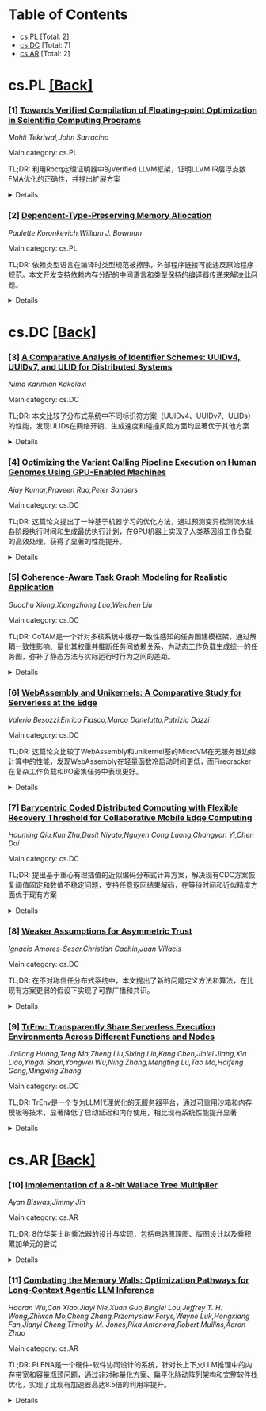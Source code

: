 <div id=toc></div>

# Table of Contents

- [cs.PL](#cs.PL) [Total: 2]
- [cs.DC](#cs.DC) [Total: 7]
- [cs.AR](#cs.AR) [Total: 2]


<div id='cs.PL'></div>

# cs.PL [[Back]](#toc)

### [1] [Towards Verified Compilation of Floating-point Optimization in Scientific Computing Programs](https://arxiv.org/abs/2509.09019)
*Mohit Tekriwal,John Sarracino*

Main category: cs.PL

TL;DR: 利用Rocq定理证明器中的Verified LLVM框架，证明LLVM IR层浮点数FMA优化的正确性，并提出扩展方案


<details>
  <summary>Details</summary>
Motivation: 科学计算程序需要高性能优化，但必须确保浮点数优化的正确性，特别是fast math优化

Method: 基于Rocq定理证明器中的Verified LLVM框架，证明FMA优化在基本块a*b+c算术表达式中的正确性

Result: 完成了FMA优化正确性的预期证明工作

Conclusion: 该初步工作为验证更多浮点数优化的正确性奠定了基础，并提出了扩展更多程序特征和优化的方向

Abstract: Scientific computing programs often undergo aggressive compiler optimization
to achieve high performance and efficient resource utilization. While
performance is critical, we also need to ensure that these optimizations are
correct. In this paper, we focus on a specific class of optimizations,
floating-point optimizations, notably due to fast math, at the LLVM IR level.
We present a preliminary work, which leverages the Verified LLVM framework in
the Rocq theorem prover, to prove the correctness of Fused-Multiply-Add (FMA)
optimization for a basic block implementing the arithmetic expression $a * b +
c$ . We then propose ways to extend this preliminary results by adding more
program features and fast math floating-point optimizations.

</details>


### [2] [Dependent-Type-Preserving Memory Allocation](https://arxiv.org/abs/2509.09059)
*Paulette Koronkevich,William J. Bowman*

Main category: cs.PL

TL;DR: 依赖类型语言在编译时类型规范被擦除，外部程序链接可能违反原始程序规范。本文开发支持依赖内存分配的中间语言和类型保持的编译器传递来解决此问题。


<details>
  <summary>Details</summary>
Motivation: 依赖类型语言如Coq、Agda等允许编写详细程序规范，但这些规范在编译时被擦除，外部链接程序可能违反原始程序的内存安全等规范，即使使用验证编译器编译。

Method: 开发支持依赖内存分配的类型化中间语言，以及依赖类型保持的内存分配编译器传递，通过在链接时进行类型检查来防止与类型不正确的程序链接。

Result: 本文是进行中的工作，提出了类型保持编译的方法论框架，具体实现结果尚未报告。

Conclusion: 类型保持编译可以解决依赖类型语言编译后规范被擦除的问题，通过在链接时进行类型检查确保外部程序不会违反原始程序的类型规范。

Abstract: Dependently typed programming languages such as Coq, Agda, Idris, and F*,
allow programmers to write detailed specifications of their programs and prove
their programs meet these specifications. However, these specifications can be
violated during compilation since they are erased after type checking. External
programs linked with the compiled program can violate the specifications of the
original program and change the behavior of the compiled program -- even when
compiled with a verified compiler. For example, since Coq does not allow
explicitly allocating memory, a programmer might link their Coq program with a
C program that can allocate memory. Even if the Coq program is compiled with a
verified compiler, the external C program can still violate the memory-safe
specification of the Coq program by providing an uninitialized pointer to
memory. This error could be ruled out by type checking in a language expressive
enough to indicate whether memory is initialized versus uninitialized. Linking
with a program with an uninitialized pointer could be considered ill-typed, and
our linking process could prevent linking with ill-typed programs. To
facilitate type checking during linking, we can use type-preserving
compilation, which preserves the types through the compilation process. In this
ongoing work, we develop a typed intermediate language that supports dependent
memory allocation, as well as a dependent-type-preserving compiler pass for
memory allocation.

</details>


<div id='cs.DC'></div>

# cs.DC [[Back]](#toc)

### [3] [A Comparative Analysis of Identifier Schemes: UUIDv4, UUIDv7, and ULID for Distributed Systems](https://arxiv.org/abs/2509.08969)
*Nima Karimian Kakolaki*

Main category: cs.DC

TL;DR: 本文比较了分布式系统中不同标识符方案（UUIDv4、UUIDv7、ULIDs）的性能，发现ULIDs在网络开销、生成速度和碰撞风险方面均显著优于其他方案


<details>
  <summary>Details</summary>
Motivation: 分布式系统需要健壮、可扩展的标识符方案来确保数据唯一性和跨节点高效索引，因此需要系统分析不同标识符方案的性能表现

Method: 结合碰撞概率的数学计算和在模拟分布式环境中的实证实验，测量生成速度和网络传输开销

Result: ULIDs相比UUIDv4和UUIDv7减少网络开销83.7%，提高生成速度97.32%，碰撞风险降低98.42%，即使在高生成率下也能保持可忽略的碰撞概率

Conclusion: ULIDs是高性能分布式系统的最佳选择，提供高效、时间有序且字典可排序的标识符，适合可扩展应用

Abstract: Distributed systems require robust, scalable identifier schemes to ensure
data uniqueness and efficient indexing across multiple nodes. This paper
presents a comprehensive analysis of the evolution of distributed identifiers,
comparing traditional auto-increment keys with UUIDv4, UUIDv7, and ULIDs. We
combine mathematical calculation of collision probabilities with empirical
experiments measuring generation speed and network transmission overhead in a
simulated distributed environment. Results demonstrate that ULIDs significantly
outperform UUIDv4 and UUIDv7, reducing network overhead by 83.7% and increasing
generation speed by 97.32%. statistical analysis further shows ULIDs offer a
98.42% lower collision risk compared to UUIDv7, while maintaining negligible
collision probabilities even at high generation rates. These findings highlight
ULIDs as an optimal choice for high-performance distributed systems, providing
efficient, time-ordered, and lexicographically sortable identifiers suitable
for scalable applications. All source code, datasets, and analysis scripts
utilized in this research are publicly available in our dedicated repository at
https://github.com/nimakarimiank/uids-comparison. This repository contains
comprehensive documentation of the experimental setup, including configuration
files for the distributed environment, producer and consumer implementations,
and message broker integration. Additionally, it provides the data scripts and
datasets. Researchers and practitioners are encouraged to explore the
repository for full reproducibility of the experiments and to facilitate
further investigation or extension of the presented work.

</details>


### [4] [Optimizing the Variant Calling Pipeline Execution on Human Genomes Using GPU-Enabled Machines](https://arxiv.org/abs/2509.09058)
*Ajay Kumar,Praveen Rao,Peter Sanders*

Main category: cs.DC

TL;DR: 这篇论文提出了一种基于机器学习的优化方法，通过预测变异检测流水线各阶段执行时间和生成最优执行计划，在GPU机器上实现了人类基因组工作负载的高效处理，获得了显著的性能提升。


<details>
  <summary>Details</summary>
Motivation: 由于变异检测计算密集型质，基因组数据通常在云环境中处理。但在GPU机器上高效执行变异检测流水线仍面临挑战，需要优化工作负载执行以最小化总执行时间。

Method: 提出了两种关键技术：1）使用机器学习根据基因组序列特征预测变异检测流水线各阶段执行时间；2）受灵活作业调度问题启发，使用预测时间生成最优执行计划，通过精心同步在不同机器上执行。

Result: 在公开基因组序列工作负载上评估，方法能够有效预测执行时间（使用序列大小、读质量、重复读百分比、平均读长度等特征）。与贪心方法相比获得2倍加速，与动态方法相比获得1.6倍加速。

Conclusion: 该研究提出的基于机器学习的优化方法能够在GPU机器上高效执行变异检测流水线，通过准确的执行时间预测和最优调度，实现了显著的性能提升。

Abstract: Variant calling is the first step in analyzing a human genome and aims to
detect variants in an individual's genome compared to a reference genome. Due
to the computationally-intensive nature of variant calling, genomic data are
increasingly processed in cloud environments as large amounts of compute and
storage resources can be acquired with the pay-as-you-go pricing model. In this
paper, we address the problem of efficiently executing a variant calling
pipeline for a workload of human genomes on graphics processing unit
(GPU)-enabled machines. We propose a novel machine learning (ML)-based approach
for optimizing the workload execution to minimize the total execution time. Our
approach encompasses two key techniques: The first technique employs ML to
predict the execution times of different stages in a variant calling pipeline
based on the characteristics of a genome sequence. Using the predicted times,
the second technique generates optimal execution plans for the machines by
drawing inspiration from the flexible job shop scheduling problem. The plans
are executed via careful synchronization across different machines. We
evaluated our approach on a workload of publicly available genome sequences
using a testbed with different types of GPU hardware. We observed that our
approach was effective in predicting the execution times of variant calling
pipeline stages using ML on features such as sequence size, read quality,
percentage of duplicate reads, and average read length. In addition, our
approach achieved 2X speedup (on an average) over a greedy approach that also
used ML for predicting the execution times on the tested workload of sequences.
Finally, our approach achieved 1.6X speedup (on an average) over a dynamic
approach that executed the workload based on availability of resources without
using any ML-based time predictions.

</details>


### [5] [Coherence-Aware Task Graph Modeling for Realistic Application](https://arxiv.org/abs/2509.09094)
*Guochu Xiong,Xiangzhong Luo,Weichen Liu*

Main category: cs.DC

TL;DR: CoTAM是一个针对多核系统中缓存一致性感知的任务图建模框架，通过解耦一致性影响、量化其权重并推断任务间依赖关系，为动态工作负载生成统一的任务图，弥补了静态方法与实际运行时行为之间的差距。


<details>
  <summary>Details</summary>
Motivation: 随着多核系统规模扩大，缓存一致性成为系统性能的关键因素。现有任务图建模方法要么依赖预定义图（不适用于动态应用），要么忽略一致性交互，导致设计假设与实际运行时行为存在差距。

Method: CoTAM框架通过三个步骤：1) 解耦缓存一致性影响与整体执行；2) 通过学习权重方案量化一致性影响；3) 推断任务间依赖关系以生成一致性感知的任务图。

Result: 大量实验表明，CoTAM优于隐式方法，能够有效弥合动态工作负载行为与现有设计之间的差距，证明了将缓存一致性纳入任务图建模对于准确和可推广的系统级分析的重要性。

Conclusion: CoTAM提供了一个统一的、一致性感知的任务图建模框架，能够更准确地反映实际运行时行为，为多核系统的性能分析和优化提供了更有效的工具。

Abstract: As multicore systems continue to scale, cache coherence has emerged as a
critical determinant of system performance, with coherence behavior and task
execution closely intertwined, reshaping inter-task dependencies. Task graph
modeling provides a structured way to capture such dependencies and serves as
the foundation for many system-level design strategies. However, these
strategies typically rely on predefined task graphs, while many real-world
applications lack explicit graphs and exhibit dynamic, data-dependent behavior,
limiting the effectiveness of static approaches. To address this, several task
graph modeling methods for realistic workloads have been developed. Yet, they
either rely on implicit techniques that use application-specific features
without producing explicit graphs, or they generate graphs tailored to fixed
scheduling models, which limits generality. More importantly, they often
overlook coherence interactions, creating a gap between design assumptions and
actual runtime behavior. To overcome these limitations, we propose CoTAM, a
Coherence-Aware Task Graph Modeling framework for realistic workloads that
constructs a unified task graph reflecting runtime behavior. CoTAM analyzes the
impact of coherence by decoupling its effects from overall execution,
quantifies its influence through a learned weighting scheme, and infers
inter-task dependencies for coherence-aware graph generation. Extensive
experiments show that CoTAM outperforms implicit methods, bridging the gap
between dynamic workload behavior and existing designs while demonstrating the
importance of incorporating cache coherence into task graph modeling for
accurate and generalizable system-level analysis.

</details>


### [6] [WebAssembly and Unikernels: A Comparative Study for Serverless at the Edge](https://arxiv.org/abs/2509.09400)
*Valerio Besozzi,Enrico Fiasco,Marco Danelutto,Patrizio Dazzi*

Main category: cs.DC

TL;DR: 这篇论文比较了WebAssembly和unikernel基的MicroVM在无服务器边缘计算中的性能，发现WebAssembly在轻量函数冷启动时间更低，而Firecracker在复杂工作负载和I/O密集任务中表现更好。


<details>
  <summary>Details</summary>
Motivation: 边缘无服务器计算需要轻量执行环境以减少冷启动延迟，特别是在紧急边缘计算(UEC)场景下。需要比较不同技术方案的性能特点。

Method: 研究提出了Limes，一个基于Wasmtime的WebAssembly运行时，并将其与基于Firecracker的SPARE环境进行性能对比分析。测试了不同类型的无服务器工作负载。

Result: 结果显示WebAssembly在轻量函数上拥有更低的冷启动时间，但在复杂工作负载下性能受限。Firecracker提供更高但稳定的冷启动时间，并在执行性能上表现更好，特别是处理I/O密集型任务时。

Conclusion: 两种技术各有优势：WebAssembly适用于对冷启动时间敏感的轻量函数，而Firecracker更适合需要高性能执行和I/O操作的复杂工作负载。

Abstract: Serverless computing at the edge requires lightweight execution environments
to minimize cold start latency, especially in Urgent Edge Computing (UEC). This
paper compares WebAssembly and unikernel-based MicroVMs for serverless
workloads. We present Limes, a WebAssembly runtime built on Wasmtime, and
evaluate it against the Firecracker-based environment used in SPARE. Results
show that WebAssembly offers lower cold start times for lightweight functions
but suffers with complex workloads, while Firecracker provides higher, but
stable, cold starts and better execution performance, particularly for
I/O-heavy tasks.

</details>


### [7] [Barycentric Coded Distributed Computing with Flexible Recovery Threshold for Collaborative Mobile Edge Computing](https://arxiv.org/abs/2509.09435)
*Houming Qiu,Kun Zhu,Dusit Niyato,Nguyen Cong Luong,Changyan Yi,Chen Dai*

Main category: cs.DC

TL;DR: 提出基于重心有理插值的近似编码分布式计算方案，解决现有CDC方案恢复阈值固定和数值不稳定问题，支持任意返回结果解码，在等待时间和近似精度方面优于现有方案


<details>
  <summary>Details</summary>
Motivation: 现有编码分布式计算(CDC)方案存在两个关键限制：需要固定恢复阈值才能成功解码，以及编码/解码函数存在极点导致解码不准确和数值不稳定

Method: 基于重心有理插值(BRI)的近似CDC方案，设计无极点的编码/解码函数，支持任意数量返回结果解码，并集成BRI梯度编码算法

Result: 实验结果显示该方案在等待时间和近似精度方面优于现有CDC方案，支持有限域和实数域计算，确保数值稳定性

Conclusion: 提出的BRI-based CDC方案有效解决了现有CDC方案的局限性，提供了更灵活的解码能力、更好的数值稳定性和更高的近似精度

Abstract: Collaborative mobile edge computing (MEC) has emerged as a promising paradigm
to enable low-capability edge nodes to cooperatively execute
computation-intensive tasks. However, straggling edge nodes (stragglers)
significantly degrade the performance of MEC systems by prolonging computation
latency. While coded distributed computing (CDC) as an effective technique is
widely adopted to mitigate straggler effects, existing CDC schemes exhibit two
critical limitations: (i) They cannot successfully decode the final result
unless the number of received results reaches a fixed recovery threshold, which
seriously restricts their flexibility; (ii) They suffer from inherent poles in
their encoding/decoding functions, leading to decoding inaccuracies and
numerical instability in the computational results. To address these
limitations, this paper proposes an approximated CDC scheme based on
barycentric rational interpolation. The proposed CDC scheme offers several
outstanding advantages. Firstly, it can decode the final result leveraging any
returned results from workers. Secondly, it supports computations over both
finite and real fields while ensuring numerical stability. Thirdly, its
encoding/decoding functions are free of poles, which not only enhances
approximation accuracy but also achieves flexible accuracy tuning. Fourthly, it
integrates a novel BRI-based gradient coding algorithm accelerating the
training process while providing robustness against stragglers. Finally,
experimental results reveal that the proposed scheme is superior to existing
CDC schemes in both waiting time and approximate accuracy.

</details>


### [8] [Weaker Assumptions for Asymmetric Trust](https://arxiv.org/abs/2509.09493)
*Ignacio Amores-Sesar,Christian Cachin,Juan Villacis*

Main category: cs.DC

TL;DR: 在不对称信任分布式系统中，本文提出了新的问题定义方法和算法，在比现有方案更弱的假设下实现了可靠广播和共识。


<details>
  <summary>Details</summary>
Motivation: 解决不对称信任模型中只满足经典一致性和可用性时无法解决基础问题的挑战，避免现有方案过于严格的假设影响不对称信任的优势。

Method: 提出了新的不对称问题定义方法，并基于此设计了可靠广播和共识算法，这些算法需要比之前更弱的假设条件。

Result: 新算法在更弱的假设下实现了不对称信任模型中的基础问题解决，保持了不对称信任的优势。

Conclusion: 该方法具有普遍性，可扩展到不对称信任系统中的其他核心问题，为分布式系统提供了更灵活的信任模型解决方案。

Abstract: In distributed systems with asymmetric trust, each participant is free to
make its own trust assumptions about others, captured by an asymmetric quorum
system. This contrasts with ordinary, symmetric quorum systems and threshold
models, where trust assumptions are uniformly shared among participants.
Fundamental problems like reliable broadcast and consensus are unsolvable in
the asymmetric model if quorum systems satisfy only the classical properties of
consistency and availability. Existing approaches overcome this by introducing
stronger assumptions. We show that some of these assumptions are overly
restrictive, so much so that they effectively eliminate the benefits of
asymmetric trust. To address this, we propose a new approach to characterize
asymmetric problems and, building upon it, present algorithms for reliable
broadcast and consensus that require weaker assumptions than previous
solutions. Our methods are general and can be extended to other core problems
in systems with asymmetric trust.

</details>


### [9] [TrEnv: Transparently Share Serverless Execution Environments Across Different Functions and Nodes](https://arxiv.org/abs/2509.09525)
*Jialiang Huang,Teng Ma,Zheng Liu,Sixing Lin,Kang Chen,Jinlei Jiang,Xia Liao,Yingdi Shan,Yongwei Wu,Ning Zhang,Mengting Lu,Tao Ma,Haifeng Gong,Mingxing Zhang*

Main category: cs.DC

TL;DR: TrEnv是一个专为LLM代理优化的无服务器平台，通过可重用沙箱和内存模板等技术，显著降低了启动延迟和内存使用，相比现有系统性能提升显著


<details>
  <summary>Details</summary>
Motivation: 现有无服务器计算基础设施对LLM代理等新兴工作负载存在瓶颈，运行成本可达LLM API调用成本的70%，需要更高效的高密度无服务器平台

Method: 设计支持容器和VM环境的协同设计平台，采用可重用沙箱、内存模板、浏览器共享和页面缓存绕过机制来优化执行环境

Result: 容器环境下P99延迟降低7倍，内存使用减少48%；VM环境下P99延迟降低58%，内存节省61%，相比E2B等先进系统表现更优

Conclusion: TrEnv通过针对LLM代理独特需求的设计优化，有效解决了无服务器平台在支持新兴工作负载时的性能瓶颈问题

Abstract: Serverless computing provides dynamic scalability, but its infrastructure
overhead becomes a bottleneck for emerging workloads such as LLM agents, which
exhibit unpredictable invocation patterns and variable resource demands. Our
analysis shows that for these agents, the cost of running on serverless
platforms can reach up to 70% of the cost of LLM API calls. This finding
motivates the need for a more efficient, high-density serverless platform. We
present TrEnv, a co-designed serverless platform that supports both container-
and VM-based environments, optimized for the unique demands of LLM agents.
TrEnv reduces startup latency and memory usage through repurposable sandboxes
and memory templates, which enable fast reuse and restoration of execution
environments. To further reduce overhead in VM-based agent workloads, TrEnv
leverages browser sharing and a page cache bypassing mechanism. Evaluations
show that TrEnv reduces P99 latency by up to 7X and memory usage by 48% in
container-based settings, and achieves up to 58% lower P99 latency and 61%
memory savings for VM-based agents compared to state-of-the-art systems like
E2B.

</details>


<div id='cs.AR'></div>

# cs.AR [[Back]](#toc)

### [10] [Implementation of a 8-bit Wallace Tree Multiplier](https://arxiv.org/abs/2509.09178)
*Ayan Biswas,Jimmy Jin*

Main category: cs.AR

TL;DR: 8位华莱士树乘法器的设计与实现，包括电路原理图、版图设计以及乘积累加单元的尝试


<details>
  <summary>Details</summary>
Motivation: 设计并行数字乘法器架构以最小化电路深度的最坏情况时间复杂度，实现O(log(n))的时间复杂度

Method: 使用Cadence Virtuoso在gpdk45工艺上设计8位华莱士树乘法器的原理图和版图，通过全加器和半加器电路减少每级部分积

Result: 成功完成了8位华莱士树乘法器的设计，并尝试了16位组合乘积累加单元的实现

Conclusion: 华莱士树乘法器架构能够有效降低乘法运算的时间复杂度，为高性能数字电路设计提供了可行的解决方案

Abstract: Wallace tree multipliers are a parallel digital multiplier architecture
designed to minimize the worst-case time complexity of the circuit depth
relative to the input size [1]. In particular, it seeks to perform long
multiplication in the binary sense, reducing as many partial products per stage
as possible through full and half adders circuits, achieving O(log(n)) where n
= bit length of input. This paper provides an overview of the design, progress
and methodology in the final project of ECE 55900, consisting of the schematic
and layout of a Wallace tree 8-bit input multiplier on the gpdk45 technology in
Cadence Virtuoso, as well as any design attempts prior to the final product.
This also includes our endeavors in designing the final MAC (Multiply
Accumulate) unit with undefined targets, which we chose to implement as a 16
bit combinational multiply-add.

</details>


### [11] [Combating the Memory Walls: Optimization Pathways for Long-Context Agentic LLM Inference](https://arxiv.org/abs/2509.09505)
*Haoran Wu,Can Xiao,Jiayi Nie,Xuan Guo,Binglei Lou,Jeffrey T. H. Wong,Zhiwen Mo,Cheng Zhang,Przemyslaw Forys,Wayne Luk,Hongxiang Fan,Jianyi Cheng,Timothy M. Jones,Rika Antonova,Robert Mullins,Aaron Zhao*

Main category: cs.AR

TL;DR: PLENA是一个硬件-软件协同设计的系统，针对长上下文LLM推理中的内存带宽和容量瓶颈问题，通过非对称量化方案、扁平化脉动阵列架构和完整软件栈优化，实现了比现有加速器高达8.5倍的利用率提升。


<details>
  <summary>Details</summary>
Motivation: 当前基于LLM的AI代理在处理长上下文（如完整网页DOM、复杂工具调用轨迹）时面临严重的内存带宽和容量限制，导致计算单元利用率低下，需要专门的硬件优化方案。

Method: PLENA采用三种核心优化路径：1）支持非对称量化方案的高效硬件实现；2）具有FlashAttention原生支持的扁平化脉动阵列架构；3）完整的软件栈包括自定义ISA、编译器、周期模拟器和自动化设计空间探索流程。

Result: 模拟结果显示，PLENA相比现有加速器实现高达8.5倍的利用率提升，在相同乘法器数量和内存配置下，吞吐量比A100 GPU高2.24倍，比TPU v6e高3.85倍。

Conclusion: PLENA系统有效解决了长上下文LLM推理中的内存瓶颈问题，显著提升了硬件利用率和推理性能，该系统将开源发布。

Abstract: LLMs now form the backbone of AI agents for a diverse array of applications,
including tool use, command-line agents, and web or computer use agents. These
agentic LLM inference tasks are fundamentally different from chatbot-focused
inference -- they often have much larger context lengths to capture complex,
prolonged inputs, such as entire webpage DOMs or complicated tool call
trajectories. This, in turn, generates significant off-chip memory traffic for
the underlying hardware at the inference stage and causes the workload to be
constrained by two memory walls, namely the bandwidth and capacity memory
walls, preventing the on-chip compute units from achieving high utilization.
  In this paper, we introduce PLENA, a hardware-software co-designed system
that applies three core optimization pathways to tackle these challenges. PLENA
includes an efficient hardware implementation of compute and memory units
supporting an asymmetric quantization scheme. PLENA also features a novel
flattened systolic array architecture that has native support for
FlashAttention to tackle these memory walls in the scenario of inference
serving for long-context LLMs. Additionally, PLENA is developed with a complete
stack, including a custom ISA, a compiler, a cycle-emulated simulator, and an
automated design space exploration flow. The simulated results show that PLENA
achieves up to 8.5x higher utilization than existing accelerators, and delivers
2.24x higher throughput than the A100 GPU and 3.85x higher throughput than the
TPU v6e, under the same multiplier count and memory settings. The full PLENA
system will also be open-sourced.

</details>
